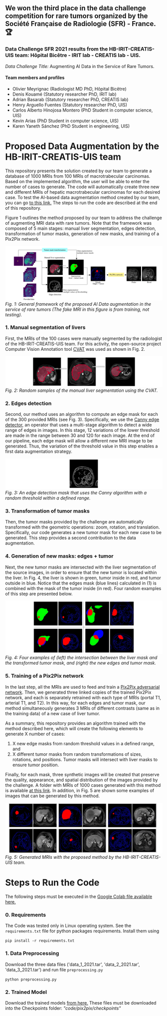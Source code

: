 ## We won the third place in the data challenge competition for rare tumors organized by the Société Française de Radiologie (SFR) - France. :trophy:

### Data Challenge SFR 2021 results from the **HB-IRIT-CREATIS-UIS team:** Hôpital Bicêtre - IRIT lab - CREATIS lab - UIS.

*Data Challenge Title:* Augmenting AI Data in the Service of Rare Tumors.

#### Team members and profiles
- Olivier Meyrignac (Radiologist MD PhD, Hôpital Bicêtre)
- Denis Kouamé (Statutory researcher PhD, IRIT lab)
- Adrian Basarab (Statutory researcher PhD, CREATIS lab)
- Henry Arguello Fuentes (Statutory researcher PhD, UIS)
- Carlos Alberto Hinojosa Montero (PhD Student in computer science, UIS)
- Kevin Arias (PhD Student in computer science, UIS)
- Karen Yaneth Sánchez (PhD Student in engineering, UIS)

# Proposed Data Augmentation by the HB-IRIT-CREATIS-UIS team

This repository presents the solution created by our team to generate a database of 1000 MRIs from 100 MRIs of macrotrabecular carcinomas.
Based on the implemented algorithm, the user will be able to enter the number of cases to generate. The code will automatically create three new and different MRIs of hepatic macrotrabecular carcinomas for each desired case. To test the AI-based data augmentation method created by our team, you can go [to this link.](https://drive.google.com/drive/folders/1bDTZ85NSm0GxkLIpdkIFi9GJNArX5zYp?usp=sharing) The steps to run the code are described at the end of this repository.

Figure 1 outlines the method proposed by our team to address the challenge of augmenting MRI data with rare tumors.
Note that the framework was composed of 5 main stages: manual liver segmentation, edges detection, transformation of tumor masks, generation of new masks, and training of a Pix2Pix network.

![framework](figs/framework.png)
*Fig. 1: General framework of the proposed AI Data augmentation in the service of rare tumors (The fake MRI in this figure is from training, not testing).*

### 1. Manual segmentation of livers

First, the MRIs of the 100 cases were manually segmented by the radiologist of the HB-IRIT-CREATIS-UIS team. For this activity, the open-source project Computer Vision Annotation tool [CVAT](https://cvat.org/auth/login) was used as shown in Fig. 2.

![fig2](figs/FIG2_livers.png)
*Fig. 2: Random samples of the manual liver segmentation using the CVAT.*

### 2. Edges detection

Second, our method uses an algorithm to compute an edge mask for each of the 300 provided MRIs (see Fig. 3). Specifically, we use the [Canny edge detector](https://github.com/csbanon/canny-edge-detector), an operator that uses a multi-stage algorithm to detect a wide range of edges in images. In this stage, 12 variations of the lower threshold are made in the range between 30 and 120 for each image. At the end of our pipeline, each edge mask will allow a different new MRI image to be generated. Thus, the variation of the threshold value in this step enables a first data augmentation strategy.

![edges](figs/edges.png)
*Fig. 3: An edge detection mask that uses the Canny algorithm with a random threshold within a defined range.*

### 3. Transformation of tumor masks

Then, the tumor masks provided by the challenge are automatically transformed with the geometric operations: zoom, rotation, and translation. Specifically, our code generates a new tumor mask for each new case to be generated. This step provides a second contribution to the data augmentation.

### 4. Generation of new masks: edges + tumor

Next, the new tumor masks are intersected with the liver segmentation of the source images, in order to ensure that the new tumor is located within the liver. In Fig. 4, the liver is shown in green, tumor inside in red, and tumor outside in blue. Notice that the edges mask (blue lines) calculated in (1) is combined with the mask of the tumor inside (in red). Four random examples of this step are presented below.

![fig1](figs/FIG1.png)
*Fig. 4: Four examples of (left) the intersection between the liver mask and the transformed tumor mask, and (right) the new edges and tumor mask.*

### 5. Training of a Pix2Pix network

In the last step, all the MRIs are used to feed and train a [Pix2Pix adversarial network](https://arxiv.org/abs/1611.07004).
Then, we generated three linked copies of the trained Pix2Pix network, and each is separately retrained with each type of MRIs (portal T1, arterial T1, and T2).
In this way, for each edges and tumor mask, our method simultaneously generates 3 MRIs of different contrasts (same as in the training data) of a new case of liver tumor.


As a summary, this repository provides an algorithm trained with the method described here, which will create the following elements to generate X number of cases:
1) X new edge masks from random threshold values in a defined range, and
2) X different tumor masks from random transformations of sizes, rotations, and positions.
Tumor masks will intersect with liver masks to ensure tumor position. 

Finally, for each mask, three synthetic images will be created that preserve the quality, appearance, and spatial distribution of the images provided by the challenge. A folder with MRIs of 1000 cases generated with this method is available [at this link](https://drive.google.com/drive/folders/1LdoqQgOTkG80Nyf8VRmCnC6DbBg9-pNY?usp=sharing). In addition, in Fig. 5 are shown some examples of images that can be generated by this method.

![fig5](figs/fig5_results.png)
*Fig. 5: Generated MRIs with the proposed method by the HB-IRIT-CREATIS-UIS team.*

# Steps to Run the Code

The following steps must be executed in the [Google Colab file available here.](https://drive.google.com/drive/folders/1bDTZ85NSm0GxkLIpdkIFi9GJNArX5zYp?usp=sharing)

### 0. Requirements
The Code was tested only in Linux operating system. See the `requirements.txt` file for python packages requirements. Install them using
```
pip install -r requirements.txt
```

### 1. Data Preprocessing
Download the three data files ('data_1_2021.tar', 'data_2_2021.tar', 'data_3_2021.tar') and run file `preprocessing.py`
```
python preprocessing.py
```
### 2. Trained Model

Download the trained models [from here.](https://drive.google.com/drive/folders/1661I8jEImgGFBU-ofclQQGq_C7p-UPql?usp=sharing) 
These files must be downloaded into the Checkpoints folder: *"code/pix2pix/checkpoints"*

